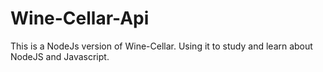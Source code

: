 # Wine-Cellar-Api 
This is a NodeJs version of Wine-Cellar.  Using it to study and learn about NodeJS and Javascript.
